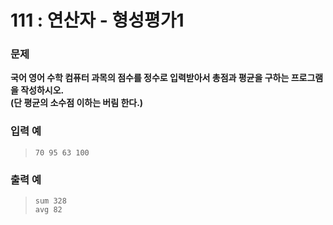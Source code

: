 # 111 : 연산자 - 형성평가1

### 문제
**국어 영어 수학 컴퓨터 과목의 점수를 정수로 입력받아서 총점과 평균을 구하는 프로그램을 작성하시오.  
(단 평균의 소수점 이하는 버림 한다.)**

### 입력 예
>     70 95 63 100

### 출력 예
>     sum 328
>     avg 82
